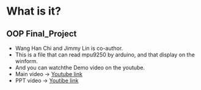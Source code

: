 # What is it?
## OOP Final_Project 
- Wang Han Chi and Jimmy Lin is co-author.
- This is a file that can read mpu9250 by arduino, and that display on the winform.
- And you can watchthe Demo video on the youtube.
- Main video -> [Youtube link](https://youtu.be/x7hgWKMEJqI)
- PPT video  -> [Youtibe link](https://youtu.be/JGsnpq3p6U4)

